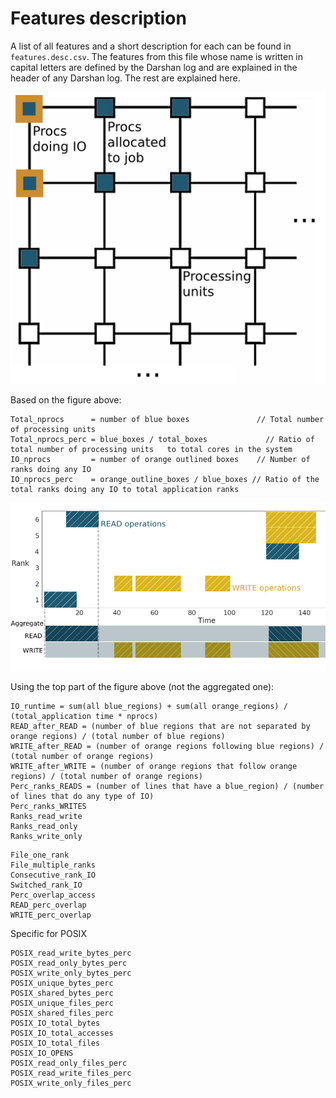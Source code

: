 # Features description

A list of all features and a short description for each can be found in `features.desc.csv`.
The features from this file whose name is written in capital letters are defined by the Darshan log and are explained in the header of any Darshan log.
The rest are explained here.

![HPC system](./metrics/figure1.png)

Based on the figure above:
```
Total_nprocs      = number of blue boxes               // Total number of processing units
Total_nprocs_perc = blue_boxes / total_boxes	         // Ratio of total number of processing units	to total cores in the system
IO_nprocs         = number of orange outlined boxes    // Number of ranks doing any IO
IO_nprocs_perc	  = orange_outline_boxes / blue_boxes // Ratio of the total ranks doing any IO to total application ranks
```

 ![application workflow](./metrics/figure2.png)

Using the top part of the figure above (not the aggregated one):
```
IO_runtime = sum(all blue_regions) + sum(all orange_regions) / (total_application time * nprocs)
READ_after_READ = (number of blue regions that are not separated by orange regions) / (total number of blue regions)
WRITE_after_READ = (number of orange regions following blue regions) / (total number of orange regions)
WRITE_after_WRITE = (number of orange regions that follow orange regions) / (total number of orange regions)
Perc_ranks_READS = (number of lines that have a blue_region) / (number of lines that do any type of IO)
Perc_ranks_WRITES
Ranks_read_write
Ranks_read_only
Ranks_write_only
```

```
File_one_rank
File_multiple_ranks
Consecutive_rank_IO
Switched_rank_IO
Perc_overlap_access
READ_perc_overlap
WRITE_perc_overlap
```

Specific for POSIX
```
POSIX_read_write_bytes_perc
POSIX_read_only_bytes_perc
POSIX_write_only_bytes_perc
POSIX_unique_bytes_perc
POSIX_shared_bytes_perc
POSIX_unique_files_perc
POSIX_shared_files_perc
POSIX_IO_total_bytes
POSIX_IO_total_accesses
POSIX_IO_total_files
POSIX_IO_OPENS
POSIX_read_only_files_perc
POSIX_read_write_files_perc
POSIX_write_only_files_perc
```
